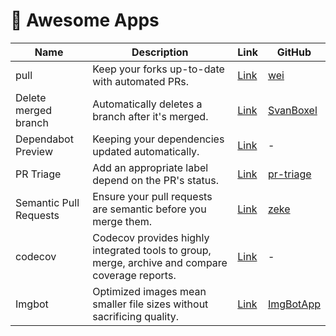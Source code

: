 # 🤖 Awesome Apps

| Name                   | Description                                                                                     | Link                                                      | GitHub                                                         |
| ---------------------- | ----------------------------------------------------------------------------------------------- | --------------------------------------------------------- | -------------------------------------------------------------- |
| pull                   | Keep your forks up-to-date with automated PRs.                                                  | [Link](https://github.com/apps/pull)                      | [wei](https://github.com/wei/pull)                             |
| Delete merged branch   | Automatically deletes a branch after it's merged.                                               | [Link](https://github.com/apps/delete-merged-branch/)     | [SvanBoxel](https://github.com/SvanBoxel/delete-merged-branch) |
| Dependabot Preview     | Keeping your dependencies updated automatically.                                                | [Link](https://github.com/marketplace/dependabot-preview) | -                                                              |
| PR Triage              | Add an appropriate label depend on the PR's status.                                             | [Link](https://github.com/apps/pr-triage)                 | [pr-triage](https://github.com/pr-triage/app)                  |
| Semantic Pull Requests | Ensure your pull requests are semantic before you merge them.                                   | [Link](https://github.com/apps/semantic-pull-requests)    | [zeke](https://github.com/zeke/semantic-pull-requests)         |
| codecov                | Codecov provides highly integrated tools to group, merge, archive and compare coverage reports. | [Link](https://github.com/marketplace/codecov)            | -                                                              |
| Imgbot                 | Optimized images mean smaller file sizes without sacrificing quality.                           | [Link](https://github.com/marketplace/imgbot)             | [ImgBotApp](https://github.com/ImgBotApp)                      |